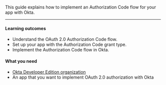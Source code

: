 This guide explains how to implement an Authorization Code flow for your app with Okta.

---

#### Learning outcomes

* Understand the OAuth 2.0 Authorization Code flow.
* Set up your app with the Authorization Code grant type.
* Implement the Authorization Code flow in Okta.

#### What you need

* [Okta Developer Edition organization](https://developer.okta.com/signup)
* An app that you want to implement OAuth 2.0 authorization with Okta

<ApiAmProdWarning />
